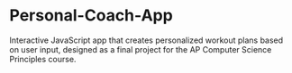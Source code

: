 # Personal-Coach-App
Interactive JavaScript app that creates personalized workout plans based on user input, designed as a final project for the AP Computer Science Principles course.
